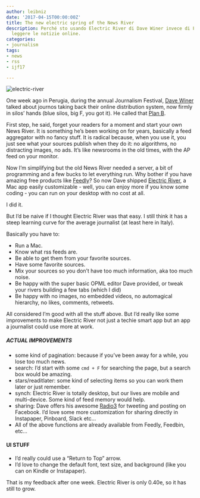 ```yaml
---
author: leibniz
date: '2017-04-15T00:00:00Z'
title: The new electric spring of the News River
description: Perché sto usando Electric River di Dave Winer invece di Facebook per
  leggere le notizie online.
categories:
- journalism
tags:
- news
- rss
- ijf17

---
```

![electric-river](/images/vault/electric-river.jpg)

One week ago in Perugia, during the annual Journalism Festival, [Dave Winer](http://scripting.com) talked about journos taking back their online distribution system, now firmly in silos’ hands (blue silos, big F, you got it). He called that [Plan B](http://www.festivaldelgiornalismo.com/programme/2017/plan-b-making-a-home-for-news-on-the-open-web).

First step, he said, forget your readers for a moment and start your own News River. It is something he’s been working on for years, basically a feed aggregator with no fancy stuff. It is radical because, when you use it, you just see what your sources publish when they do it: no algorithms, no distracting images, no ads. It’s like newsrooms in the old times, with the AP feed on your monitor. 

Now I’m simplifying but the old News River needed a server, a bit of programming and a few bucks to let everything run. Why bother if you have amazing free products like [Feedly](https://feedly.com/)? So now Dave shipped [Electric River](http://rss2.io/electric/), a Mac app easily customizable - well, you can enjoy more if you know some coding - you can run on your desktop with no cost at all.

I did it. 

But I’d be naive if I thought Electric River was that easy. I still think it has a steep learning curve for the average journalist (at least here in Italy).

Basically you have to: 

* Run a Mac. 
* Know what rss feeds are.
* Be able to get them from your favorite sources.
* Have some favorite sources.
* Mix your sources so you don’t have too much information, aka too much noise.
* Be happy with the super basic OPML editor Dave provided, or tweak your rivers building a few tabs (which I did)
* Be happy with no images, no embedded videos, no automagical hierarchy, no likes, comments, retweets.

All considered I’m good with all the stuff above. But I’d really like some improvements to make Electric River not just a techie smart app but an app a journalist could use more at work. 


##### ACTUAL IMPROVEMENTS
* some kind of pagination: because if you’ve been away for a while, you lose too much news.
* search: I’d start with some `cmd + F` for searching the page, but a search box would be amazing. 
* stars/readitlater: some kind of selecting items so you can work them later or just remember.
* synch: Electric River is totally desktop, but our lives are mobile and multi-device. Some kind of feed memory would help. 
* sharing: Dave offers his awesome [Radio3](http://radio3.io/) for tweeting and posting on Facebook. I’d love some more customization for sharing directly in Instapaper, Pinboard, Slack etc…
* All of the above functions are already available from Feedly, Feedbin, etc…
	  
#### UI STUFF
* I’d really could use a “Return to Top” arrow. 
* I’d love to change the default font, text size, and background (like you can on Kindle or Instapaper).

That is my feedback after one week. Electric River is only 0.40e, so it has still to grow.